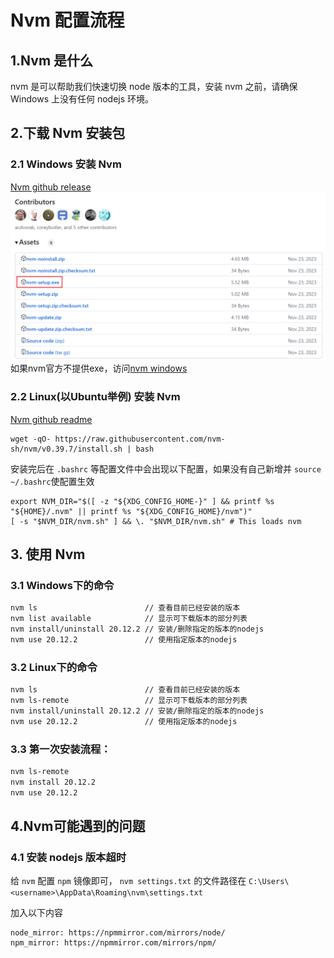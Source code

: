 # Nvm 配置流程
## 1.Nvm 是什么

nvm 是可以帮助我们快速切换 node 版本的工具，安装 nvm 之前，请确保 Windows 上没有任何 nodejs 环境。

## 2.下载 Nvm 安装包

### 2.1 Windows 安装 Nvm

[Nvm github release](https://github.com/coreybutler/nvm-windows/releases)
![nvm_list](/code/basic/nvm/nvm_list.png)
如果nvm官方不提供exe，访问[nvm windows](https://github.com/coreybutler/nvm-windows/releases)

### 2.2 Linux(以Ubuntu举例) 安装 Nvm

[Nvm github readme](https://github.com/nvm-sh/nvm)

```
wget -qO- https://raw.githubusercontent.com/nvm-sh/nvm/v0.39.7/install.sh | bash
```
安装完后在 `.bashrc` 等配置文件中会出现以下配置，如果没有自己新增并 `source ~/.bashrc`使配置生效
```
export NVM_DIR="$([ -z "${XDG_CONFIG_HOME-}" ] && printf %s "${HOME}/.nvm" || printf %s "${XDG_CONFIG_HOME}/nvm")"
[ -s "$NVM_DIR/nvm.sh" ] && \. "$NVM_DIR/nvm.sh" # This loads nvm
```

## 3. 使用 Nvm
### 3.1 Windows下的命令

```bash
nvm ls                        // 查看目前已经安装的版本
nvm list available            // 显示可下载版本的部分列表
nvm install/uninstall 20.12.2 // 安装/删除指定的版本的nodejs
nvm use 20.12.2               // 使用指定版本的nodejs
```

### 3.2 Linux下的命令

```bash
nvm ls                        // 查看目前已经安装的版本
nvm ls-remote                 // 显示可下载版本的部分列表
nvm install/uninstall 20.12.2 // 安装/删除指定的版本的nodejs
nvm use 20.12.2               // 使用指定版本的nodejs
```

### 3.3 第一次安装流程：
```bash
nvm ls-remote
nvm install 20.12.2
nvm use 20.12.2
```

## 4.Nvm可能遇到的问题
### 4.1 安装 nodejs 版本超时
给 `nvm` 配置 `npm` 镜像即可，
`nvm settings.txt` 的文件路径在 `C:\Users\<username>\AppData\Roaming\nvm\settings.txt`

加入以下内容
```
node_mirror: https://npmmirror.com/mirrors/node/
npm_mirror: https://npmmirror.com/mirrors/npm/
```
